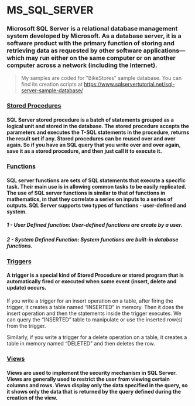 # MS_SQL_SERVER
### Microsoft SQL Server is a relational database management system developed by Microsoft. As a database server, it is a software product with the primary function of storing and retrieving data as requested by other software applications—which may run either on the same computer or on another computer across a network (including the Internet).

> My samples are coded for "BikeStores" sample database. You can find its creation scripts at https://www.sqlservertutorial.net/sql-server-sample-database/

### [Stored Procedures](https://github.com/serhatyamann/MS_SQL_SERVER/tree/main/STORED_PROCEDURES)

#### SQL Server stored procedure is a batch of statements grouped as a logical unit and stored in the database. The stored procedure accepts the parameters and executes the T-SQL statements in the procedure, returns the result set if any. Stored procedures can be reused over and over again. So if you have an SQL query that you write over and over again, save it as a stored procedure, and then just call it to execute it.

### [Functions](https://github.com/serhatyamann/MS_SQL_SERVER/tree/main/FUNCTIONS)

#### SQL server functions are sets of SQL statements that execute a specific task. Their main use is in allowing common tasks to be easily replicated. The use of SQL server functions is similar to that of functions in mathematics, in that they correlate a series on inputs to a series of outputs. SQL Server supports two types of functions - user-defined and system.
##### 1 - User Defined function: User-defined functions are create by a user.
##### 2 - System Defined Function: System functions are built-in database functions. 

### [Triggers](https://github.com/serhatyamann/MS_SQL_SERVER/tree/main/)

#### A trigger is a special kind of Stored Procedure or stored program that is automatically fired or executed when some event (insert, delete and update) occurs.
If you write a trigger for an insert operation on a table, after firing the trigger, it creates a table named “INSERTED” in memory. Then it does the insert operation and then the statements inside the trigger executes. We can query the “INSERTED” table to manipulate or use the inserted row(s) from the trigger.
 
Similarly, if you write a trigger for a delete operation on a table, it creates a table in memory named “DELETED” and then deletes the row.

### [Views](https://github.com/serhatyamann/MS_SQL_SERVER/tree/main/VIEWS)

#### Views are used to implement the security mechanism in SQL Server. Views are generally used to restrict the user from viewing certain columns and rows. Views display only the data specified in the query, so it shows only the data that is returned by the query defined during the creation of the view.


